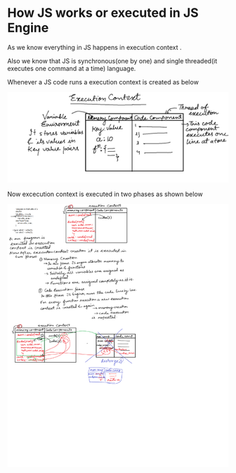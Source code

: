 # How JS works or executed in JS Engine

As we know everything in JS happens in execution context . 

Also we know that JS is synchronous(one by one) and single threaded(it executes one command at a time) language.

Whenever a JS code runs a execution context is created as below

![execution-context.png](How%20JS%20works%20or%20executed%20in%20JS%20Engine%205bf7c6221fc8421997572b9627742034/execution-context.png)

Now excecution context is executed in two phases as shown below

![execution-Context-2.png](How%20JS%20works%20or%20executed%20in%20JS%20Engine%205bf7c6221fc8421997572b9627742034/execution-Context-2.png)